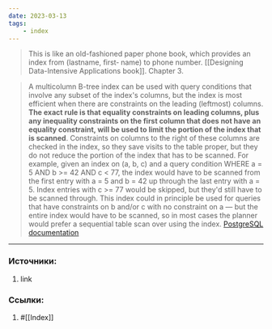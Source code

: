 ```yaml
---
date: 2023-03-13
tags:
    - index
---
```


> This is like an old-fashioned paper phone book, which provides an index from (lastname, first‐ name) to phone number. [[Designing Data-Intensive Applications book]]. Chapter 3.


> A multicolumn B-tree index can be used with query conditions that involve any subset of the index's columns, but the index is most efficient when there are constraints on the leading (leftmost) columns. **The exact rule is that equality constraints on leading columns, plus any inequality constraints on the first column that does not have an equality constraint, will be used to limit the portion of the index that is scanned**. Constraints on columns to the right of these columns are checked in the index, so they save visits to the table proper, but they do not reduce the portion of the index that has to be scanned. For example, given an index on (a, b, c) and a query condition WHERE a = 5 AND b >= 42 AND c < 77, the index would have to be scanned from the first entry with a = 5 and b = 42 up through the last entry with a = 5. Index entries with c >= 77 would be skipped, but they'd still have to be scanned through. This index could in principle be used for queries that have constraints on b and/or c with no constraint on a — but the entire index would have to be scanned, so in most cases the planner would prefer a sequential table scan over using the index. [PostgreSQL documentation](https://www.postgresql.org/docs/current/indexes-multicolumn.html)

---

### Источники:
1. link

### Ссылки:
1. #[[Index]]